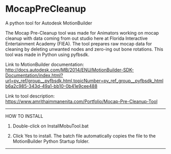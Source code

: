 # MocapPreCleanup
A python tool for Autodesk MotionBuilder

The Mocap Pre-Cleanup tool was made for Animators working on mocap cleanup with data coming from out studio here at Florida Interactive Entertainment Academy (FIEA). The tool prepares raw mocap data for cleaning by deleting unwanted nodes and zero-ing out bone rotations. This tool was made in Python using pyfbsdk.

Link to MotionBuilder documentation: http://docs.autodesk.com/MB/2014/ENU/MotionBuilder-SDK-Documentation/index.html?url=py_ref/group__pyfbsdk.html,topicNumber=py_ref_group__pyfbsdk_htmlb6a2c985-343d-49a1-bb10-0b41e9cee488

Link to tool description: https://www.amrithaimmanenita.com/Portfolio/Mocap-Pre-Cleanup-Tool

******************************
HOW TO INSTALL

1) Double-click on InstallMobuTool.bat

2) Click Yes to install. The batch file automatically copies the file to the MotionBuilder Python Startup folder.

******************************
